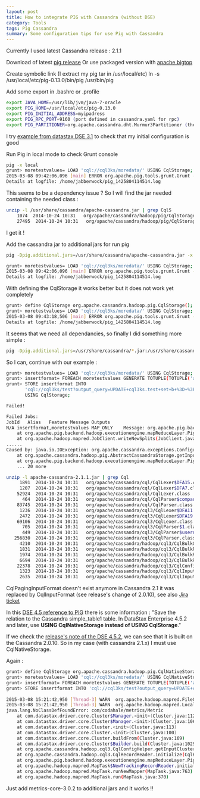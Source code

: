 ```yaml
---
layout: post
title: How to integrate PIG with Cassandra (without DSE)
category: Tools
tags: Pig Cassandra
summary: Some configuration tips for use Pig with Cassandra
---
```


Currently I used latest Cassandra release : 2.1.1

Download of latest [pig release](http://pig.apache.org/releases.html)
Or use packaged version with [apache bigtop](http://bigtop.apache.org/) 

Create symbolic link (I extract my pig tar in /usr/local/etc)
ln -s /usr/local/etc/pig-0.13.0/bin/pig /usr/bin/pig

Add some export in .bashrc or .profile

```bash
export JAVA_HOME=/usr/lib/jvm/java-7-oracle
export PIG_HOME=/usr/local/etc/pig-0.13.0
export PIG_INITIAL_ADDRESS=myipadress
export PIG_RPC_PORT=9160 (port defined in cassandra.yaml for rpc)
export PIG_PARTITIONER=org.apache.cassandra.dht.Murmur3Partitioner (the partioner of your cassandra.yaml)
```

I try [example from datastax DSE 3.1](http://www.datastax.com/docs/datastax_enterprise3.1/solutions/about_pig) to check that my initial configuration is good


Run Pig in local mode to check Grunt console

```bash
pig -x local
grunt> moretestvalues= LOAD 'cql://cql3ks/moredata/' USING CqlStorage;
2015-03-08 09:42:06,096 [main] ERROR org.apache.pig.tools.grunt.Grunt - ERROR 1070: Could not resolve CqlStorage using imports: [, java.lang., org.apache.pig.builtin., org.apache.pig.impl.builtin.]
Details at logfile: /home/jabberwock/pig_1425804114514.log
```

This seems to be a dependency issue ? So I will find the jar needed containing the needed class :

```bash
unzip -l /usr/share/cassandra/apache-cassandra.jar | grep CqlS
    1074  2014-10-24 10:31   org/apache/cassandra/hadoop/pig/CqlStorage$1.class
    27495  2014-10-24 10:31   org/apache/cassandra/hadoop/pig/CqlStorage.class
```

I get it !

Add the cassandra jar to additional jars for run pig

```bash
pig -Dpig.additional.jars=/usr/share/cassandra/apache-cassandra.jar -x local

grunt> moretestvalues= LOAD 'cql://cql3ks/moredata/' USING CqlStorage;
2015-03-08 09:42:06,096 [main] ERROR org.apache.pig.tools.grunt.Grunt - ERROR 1070: Could not resolve CqlStorage using imports: [, java.lang., org.apache.pig.builtin., org.apache.pig.impl.builtin.]
Details at logfile: /home/jabberwock/pig_1425804114514.log
```

With defining the CqlStorage it works better but it does not work yet completely
 
```bash
grunt> define CqlStorage org.apache.cassandra.hadoop.pig.CqlStorage();
grunt> moretestvalues= LOAD 'cql://cql3ks/moredata/' USING CqlStorage;
2015-03-08 09:43:18,506 [main] ERROR org.apache.pig.tools.grunt.Grunt - ERROR 2998: Unhandled internal error. org/apache/thrift/TBase
Details at logfile: /home/jabberwock/pig_1425804114514.log
```

It seems that we need all dependancies, so finally I did something more simple :

```bash
pig -Dpig.additional.jars=/usr/share/cassandra/*.jar:/usr/share/cassandra/lib/*.jar -x local
```

So I can, continue with our example :

```bash
grunt> moretestvalues= LOAD 'cql://cql3ks/moredata/' USING CqlStorage;
grunt> insertformat= FOREACH moretestvalues GENERATE TOTUPLE(TOTUPLE('a',x)),TOTUPLE(y);
grunt> STORE insertformat INTO
       'cql://cql3ks/test?output_query=UPDATE+cql3ks.test+set+b+%3D+%3F'
       USING CqlStorage;

Failed!

Failed Jobs:
JobId	Alias	Feature	Message	Outputs
N/A	insertformat,moretestvalues	MAP_ONLY	Message: org.apache.pig.backend.executionengine.ExecException: ERROR 2118: org.apache.cassandra.exceptions.ConfigurationException: Unable to find inputformat class 'org.apache.cassandra.hadoop.cql3.CqlPagingInputFormat'
	at org.apache.pig.backend.hadoop.executionengine.mapReduceLayer.PigInputFormat.getSplits(PigInputFormat.java:275)
	at org.apache.hadoop.mapred.JobClient.writeNewSplits(JobClient.java:962)
......
Caused by: java.io.IOException: org.apache.cassandra.exceptions.ConfigurationException: Unable to find inputformat class 'org.apache.cassandra.hadoop.cql3.CqlPagingInputFormat'
	at org.apache.cassandra.hadoop.pig.AbstractCassandraStorage.getInputFormat(AbstractCassandraStorage.java:259)
	at org.apache.pig.backend.hadoop.executionengine.mapReduceLayer.PigInputFormat.getSplits(PigInputFormat.java:260)
	... 20 more
```

```bash
unzip -l apache-cassandra-2.1.1.jar | grep Cql
     1891  2014-10-24 10:31   org/apache/cassandra/cql/CqlLexer$DFA15.class
     1207  2014-10-24 10:31   org/apache/cassandra/cql/CqlLexer$DFA7.class
    52924  2014-10-24 10:31   org/apache/cassandra/cql/CqlLexer.class
      464  2014-10-24 10:31   org/apache/cassandra/cql/CqlParser$comparatorType_return.class
    83745  2014-10-24 10:31   org/apache/cassandra/cql/CqlParser.class
     1236  2014-10-24 10:31   org/apache/cassandra/cql3/CqlLexer$DFA11.class
     2472  2014-10-24 10:31   org/apache/cassandra/cql3/CqlLexer$DFA19.class
    69106  2014-10-24 10:31   org/apache/cassandra/cql3/CqlLexer.class
      705  2014-10-24 10:31   org/apache/cassandra/cql3/CqlParser$1.class
      449  2014-10-24 10:31   org/apache/cassandra/cql3/CqlParser$username_return.class
   256830  2014-10-24 10:31   org/apache/cassandra/cql3/CqlParser.class
     4210  2014-10-24 10:31   org/apache/cassandra/hadoop/cql3/CqlBulkOutputFormat.class
     1831  2014-10-24 10:31   org/apache/cassandra/hadoop/cql3/CqlBulkRecordWriter$1.class
     1974  2014-10-24 10:31   org/apache/cassandra/hadoop/cql3/CqlBulkRecordWriter$ExternalClient.class
     6694  2014-10-24 10:31   org/apache/cassandra/hadoop/cql3/CqlBulkRecordWriter.class
    22378  2014-10-24 10:31   org/apache/cassandra/hadoop/cql3/CqlConfigHelper.class
     1323  2014-10-24 10:31   org/apache/cassandra/hadoop/cql3/CqlInputFormat$1.class
     2635  2014-10-24 10:31   org/apache/cassandra/hadoop/cql3/CqlInputFormat.class
```

CqlPagingInputFormat doesn't exist anymore in Cassandra 2.1 it was replaced by CqlInputFormat (see release's change of 2.0.10), see also [Jira ticket](https://issues.apache.org/jira/browse/CASSANDRA-6454)

In this [DSE 4.5 reference to PIG](http://www.datastax.com/documentation/datastax_enterprise/4.5/datastax_enterprise/ana/anaPigExRel.html) there is some information :
"Save the relation to the Cassandra simple_table1 table. In DataStax Enterprise 4.5.2 and later, use **USING CqlNativeStorage instead of USING CqlStorage**."

If we check the [release's note of the DSE 4.5.2](http://www.datastax.com/documentation/datastax_enterprise/4.5/datastax_enterprise/RNdse45.html), we can see that it is built on the Cassandra 2.0.10.
So in my case (with cassandra 2.1.x) I must use CqlNativeStorage.

Again :

```bash
grunt> define CqlStorage org.apache.cassandra.hadoop.pig.CqlNativeStorage();
grunt> moretestvalues= LOAD 'cql://cql3ks/moredata/' USING CqlNativeStorage;
grunt> insertformat= FOREACH moretestvalues GENERATE TOTUPLE(TOTUPLE('a',x)),TOTUPLE(y);
grunt> STORE insertformat INTO 'cql://cql3ks/test?output_query=UPDATE+cql3ks.test+set+b+%3D+%3F' USING CqlNativeStorage;
       
2015-03-08 15:21:42,950 [Thread-3] WARN  org.apache.hadoop.mapred.FileOutputCommitter - Output path is null in cleanup
2015-03-08 15:21:42,950 [Thread-3] WARN  org.apache.hadoop.mapred.LocalJobRunner - job_local_0001
java.lang.NoClassDefFoundError: com/codahale/metrics/Metric
	at com.datastax.driver.core.Cluster$Manager.<init>(Cluster.java:1120)
	at com.datastax.driver.core.Cluster$Manager.<init>(Cluster.java:1064)
	at com.datastax.driver.core.Cluster.<init>(Cluster.java:113)
	at com.datastax.driver.core.Cluster.<init>(Cluster.java:100)
	at com.datastax.driver.core.Cluster.buildFrom(Cluster.java:169)
	at com.datastax.driver.core.Cluster$Builder.build(Cluster.java:1029)
	at org.apache.cassandra.hadoop.cql3.CqlConfigHelper.getInputCluster(CqlConfigHelper.java:313)
	at org.apache.cassandra.hadoop.cql3.CqlRecordReader.initialize(CqlRecordReader.java:129)
	at org.apache.pig.backend.hadoop.executionengine.mapReduceLayer.PigRecordReader.initialize(PigRecordReader.java:178)
	at org.apache.hadoop.mapred.MapTask$NewTrackingRecordReader.initialize(MapTask.java:522)
	at org.apache.hadoop.mapred.MapTask.runNewMapper(MapTask.java:763)
	at org.apache.hadoop.mapred.MapTask.run(MapTask.java:370)
```

Just add metrics-core-3.0.2 to additional jars and it works !!
